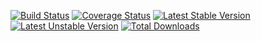 [![Build Status](https://travis-ci.org/studio107/Mindy_Logger.png?branch=master)](https://travis-ci.org/studio107/Mindy_Logger)
[![Coverage Status](https://coveralls.io/repos/studio107/Mindy_Logger/badge.png)](https://coveralls.io/r/studio107/Mindy_Logger)
[![Latest Stable Version](https://poser.pugx.org/mindy/logger/v/stable.png)](https://packagist.org/packages/mindy/logger)
[![Latest Unstable Version](https://poser.pugx.org/mindy/logger/v/unstable.png)](https://packagist.org/packages/mindy/logger)
[![Total Downloads](https://poser.pugx.org/mindy/logger/downloads.png)](https://packagist.org/packages/mindy/logger)
